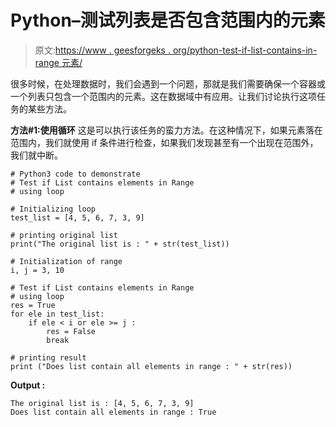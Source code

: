 # Python–测试列表是否包含范围内的元素

> 原文:[https://www . geesforgeks . org/python-test-if-list-contains-in-range 元素/](https://www.geeksforgeeks.org/python-test-if-list-contains-elements-in-range/)

很多时候，在处理数据时，我们会遇到一个问题，那就是我们需要确保一个容器或一个列表只包含一个范围内的元素。这在数据域中有应用。让我们讨论执行这项任务的某些方法。

**方法#1:使用循环**
这是可以执行该任务的蛮力方法。在这种情况下，如果元素落在范围内，我们就使用 if 条件进行检查，如果我们发现甚至有一个出现在范围外，我们就中断。

```
# Python3 code to demonstrate 
# Test if List contains elements in Range
# using loop

# Initializing loop 
test_list = [4, 5, 6, 7, 3, 9]

# printing original list 
print("The original list is : " + str(test_list))

# Initialization of range 
i, j = 3, 10

# Test if List contains elements in Range
# using loop
res = True
for ele in test_list:
    if ele < i or ele >= j :
        res = False 
        break

# printing result 
print ("Does list contain all elements in range : " + str(res))
```

**Output :**

```
The original list is : [4, 5, 6, 7, 3, 9]
Does list contain all elements in range : True

```